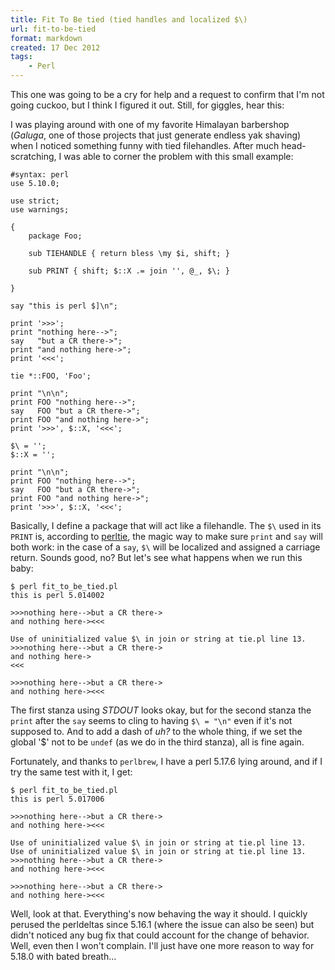 ```yaml
---
title: Fit To Be tied (tied handles and localized $\)
url: fit-to-be-tied
format: markdown
created: 17 Dec 2012
tags:
    - Perl
---
```


This one was going to be a cry for help and a request to confirm that I'm not
going cuckoo, but I think I figured it out. Still, for giggles, hear this:

I was playing around with one of my favorite Himalayan barbershop (*Galuga*, one
of those projects that just generate endless yak shaving) when I noticed
something funny with tied filehandles. After much head-scratching, I was able
to corner the problem with this small example:


    #syntax: perl
    use 5.10.0;

    use strict;
    use warnings;

    {
        package Foo;

        sub TIEHANDLE { return bless \my $i, shift; }

        sub PRINT { shift; $::X .= join '', @_, $\; } 

    }

    say "this is perl $]\n";

    print '>>>';
    print "nothing here-->";
    say   "but a CR there->";
    print "and nothing here->";
    print '<<<';

    tie *::FOO, 'Foo';

    print "\n\n";
    print FOO "nothing here-->";
    say   FOO "but a CR there->";
    print FOO "and nothing here->";
    print '>>>', $::X, '<<<';

    $\ = '';
    $::X = '';

    print "\n\n";
    print FOO "nothing here-->";
    say   FOO "but a CR there->";
    print FOO "and nothing here->";
    print '>>>', $::X, '<<<';

Basically, I define a package that will act like a filehandle. The `$\` used
in its `PRINT` is, according to [perltie](http://perldoc.perl.org/perltie.html), the magic way to make sure
`print` and `say` will both work: in the case of a `say`, `$\` will be
localized and assigned a carriage return.  Sounds good, no? But let's see what
happens when we run this baby:


    $ perl fit_to_be_tied.pl 
    this is perl 5.014002

    >>>nothing here-->but a CR there->
    and nothing here-><<<

    Use of uninitialized value $\ in join or string at tie.pl line 13.
    >>>nothing here-->but a CR there->
    and nothing here->
    <<<

    >>>nothing here-->but a CR there->
    and nothing here-><<<

The first stanza using *STDOUT* looks okay, but for the second stanza the
`print` after the `say` seems to cling to having `$\ = "\n"` even if it's not
supposed to. And to add a dash of *uh?* to the whole thing, if we set the
global '$\' not to be `undef` (as we do in the third stanza), all is fine
again.

Fortunately, and thanks to `perlbrew`, I have a perl 5.17.6 lying around, and
if I try the same test with it, I get:

    $ perl fit_to_be_tied.pl 
    this is perl 5.017006

    >>>nothing here-->but a CR there->
    and nothing here-><<<

    Use of uninitialized value $\ in join or string at tie.pl line 13.
    Use of uninitialized value $\ in join or string at tie.pl line 13.
    >>>nothing here-->but a CR there->
    and nothing here-><<<

    >>>nothing here-->but a CR there->
    and nothing here-><<<

Well, look at that. Everything's now behaving the way it should. I quickly
perused the perldeltas since 5.16.1 (where the issue can also be seen) but
didn't noticed any bug fix that could account for the change of behavior.
Well, even then I won't complain. I'll just have one more reason to way for
5.18.0 with bated breath...

